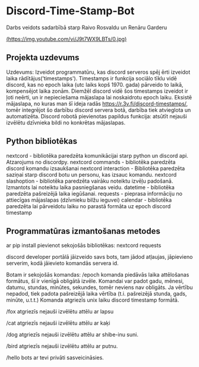 # Discord-Time-Stamp-Bot
Darbs veidots sadarbībā starp Raivo Rosvaldu un Renāru Garderu

[(https://img.youtube.com/vi/J9t7WX9LBTs/0.jpg)](https://www.youtube.com/watch?v=J9t7WX9LBTs)
## Projekta uzdevums
Uzdevums: Izveidot programmatūru, kas discord serveros spēj ērti izveidot laika rādītājus('timestamps'). Timestamps ir funkcija sociālo tīklu vidē discord, kas no epoch laika (utc laiks kopš 1970. gada) pārveido to laikā, kompensējot laika zonām. Diemžēl discord vidē šos timestamps izveidot ir ļoti neērti, un ir nepieciešama mājaslapa lai noskaidrotu epoch laiku. Eksistē mājaslapa, no kuras man šī ideja radās https://r.3v.fi/discord-timestamps/, tomēr integrējot šo darbību discord servera botā, darbība tiek atvieglota un automatizēta.
Discord robotā pievienotas papildus funkcija: atsūtīt nejauši izvēlētu dzīvnieka bildi no konkrētas mājaslapas.

## Python bibliotēkas
nextcord - bibliotēka paredzēta komunikācijai starp python un discord api. Atzarojums no discordpy.
nextcord commands - bibliotēka paredzēta discord komandu izsaukšanai
nextcord interaction - Bibliotēka paredzēta saziņai starp discord botu un personu, kas izsauc komandu.
nextcord slashoption - bibliotēka paredzēta vairāku noteiktu izvēļu padošanā. Izmantots lai noteiktu laika pasniegšanas veidu.
datetime - bibliotēka paredzēta pašreizējā laika iegūšanai.
requests - pieprasa informāciju no attiecīgas mājaslapas (dzīvnieku bilžu ieguvei)
calendar - bibliotēka paredzēta lai pārveidotu laiku no parastā formāta uz epoch discord timestamp

## Programmatūras izmantošanas metodes
ar pip install pievienot sekojošās bibliotēkas:
nextcord
requests

discord developer portālā jāizveido savs bots, tam jādod atļaujas, jāpievieno serverim, kodā jāievieto komandās servera id.

Botam ir sekojošās komandas:
/epoch
komanda piedāvās laika attēlošanas formātus, šī ir vienīgā obligātā izvēle. Komandai var padot gadu, mēnesi, datumu, stundas, minūtes, sekundes, tomēr neviens nav obligāts. Ja vērtību nepadod, tiek padota pašreizējā laika vērtība (t.i. pašreizējā stunda, gads, minūte, u.t.t.) Komanda atgriezīs unix laiku discord timestamp formātā.

/fox
atgriezīs nejauši izvēlētu attēlu ar lapsu

/cat
atgriezīs nejauši izvēlētu attēlu ar kaķi

/dog
atgriezīs nejauši izvēlētu attēlu ar shibe-inu suni.

/bird
atgriezīs nejauši izvēlētu attēlu ar putnu.

/hello
bots ar tevi privāti sasveicināsies.
